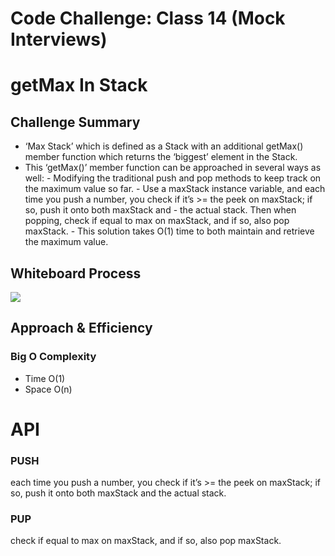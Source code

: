 # Code Challenge: Class 14 (Mock Interviews)
# getMax In Stack
## Challenge Summary
 - ‘Max Stack’ which is defined as a Stack with an additional getMax() member function which returns the ‘biggest’ element in the Stack.
-  This ‘getMax()’ member function can be approached in several ways as well:
         - Modifying the traditional push and pop methods to keep track on the maximum value so far.
         - Use a maxStack instance variable, and each time you push a number, you check if it’s >= the peek on maxStack; if so, push it onto both maxStack and            - the actual stack. Then when popping, check if equal to max on maxStack, and if so, also pop maxStack.
         - This solution takes O(1) time to both maintain and retrieve the maximum value.
 
 ## Whiteboard Process
 ![](../../img/GetMax.png)

## Approach & Efficiency 
### Big O Complexity
- Time O(1)
- Space O(n)

# API
### PUSH
each time you push a number, you check if it’s >= the peek on maxStack; if so, push it onto both maxStack and the actual stack.
### PUP
 check if equal to max on maxStack, and if so, also pop maxStack.
